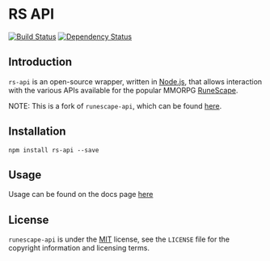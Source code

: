 # RS API

[![Build Status](https://api.travis-ci.org/alexisio/rs-api.svg?branch=master)](https://travis-ci.org/alexisio/rs-api) [![Dependency Status](https://david-dm.org/alexisio/rs-api.svg)](https://david-dm.org/alexisio/rs-api)

## Introduction

`rs-api` is an open-source wrapper, written in [Node.js][nodejs], that allows interaction with the various APIs available for the popular MMORPG [RuneScape][runescape].

NOTE: This is a fork of `runescape-api`, which can be found [here][runescape-api].

## Installation

`npm install rs-api --save`

## Usage

Usage can be found on the docs page [here][docs]

## License
`runescape-api` is under the [MIT][mit] license, see the `LICENSE` file for the copyright information and licensing terms.

[nodejs]: https://nodejs.org
[runescape]: http://www.runescape.com
[runescape-api]: https://github.com/Joshua-F/runescape-api
[mit]: http://opensource.org/licenses/MIT
[docs]: https://alexisio.github.io/rs-api/
